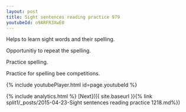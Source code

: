 ```yaml
---
layout: post
title: Sight sentences reading practice 979
youtubeId: o9ARFR3XwE0
---
```

 
 
Helps to learn sight words and their spelling.

Opportunitiy to repeat the spelling. 

Practice spelling. 
 
Practice for spelling bee competitions. 
 
{% include youtubePlayer.html id=page.youtubeId %}
 
 
{% include analytics.html %} 
[Next]({{ site.baseurl }}{% link  split1/_posts/2015-04-23-Sight sentences reading practice 1218.md%})
 
